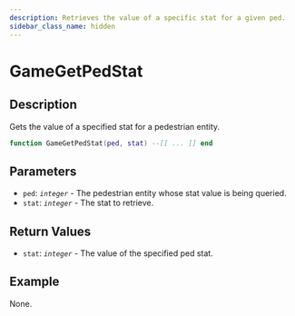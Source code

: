```yaml
---
description: Retrieves the value of a specific stat for a given ped.
sidebar_class_name: hidden
---
```


# GameGetPedStat

## Description

Gets the value of a specified stat for a pedestrian entity.

```lua
function GameGetPedStat(ped, stat) --[[ ... ]] end
```

## Parameters

- `ped`: _`integer`_ - The pedestrian entity whose stat value is being queried.
- `stat`: _`integer`_ - The stat to retrieve.

## Return Values

- `stat`: _`integer`_ - The value of the specified ped stat.

## Example

None.

